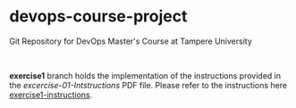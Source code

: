 # devops-course-project
Git Repository for DevOps Master's Course at Tampere University

<br>

**exercise1** branch holds the implementation of the instructions provided in the *excercise-01-Intstructions* PDF file. Please refer to the instructions here [exercise1-instructions](./excercise-01-Intstructions.pdf).
